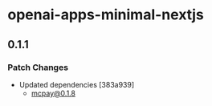 # openai-apps-minimal-nextjs

## 0.1.1

### Patch Changes

- Updated dependencies [383a939]
  - mcpay@0.1.8
